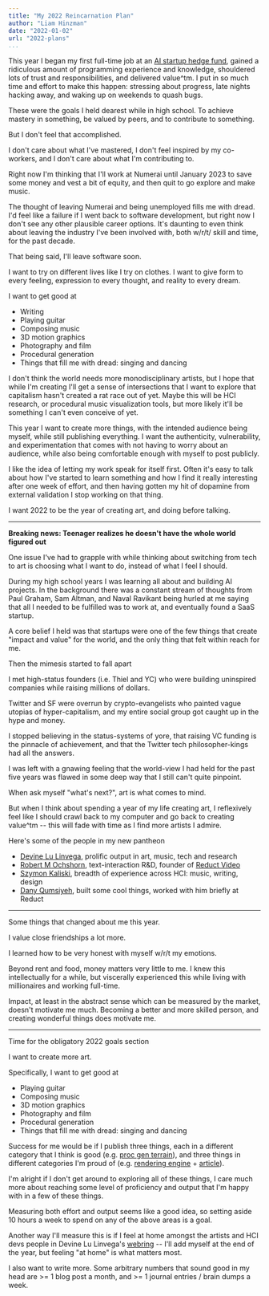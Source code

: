 ```yaml
---
title: "My 2022 Reincarnation Plan"
author: "Liam Hinzman"
date: "2022-01-02"
url: "2022-plans"
...
```


This year I began my first full-time job at an [AI startup hedge fund](https://twitter.com/LiamHinzman/status/1341064191688364032?s=20), gained a ridiculous amount of programming experience and knowledge, shouldered lots of trust and responsibilities, and delivered value^tm. I put in so much time and effort to make this happen: stressing about progress, late nights hacking away, and waking up on weekends to quash bugs.

These were the goals I held dearest while in high school. To achieve mastery in something, be valued by peers, and to contribute to something.

But I don't feel that accomplished.

I don't care about what I've mastered, I don't feel inspired by my co-workers, and I don't care about what I'm contributing to.

Right now I'm thinking that I'll work at Numerai until January 2023 to save some money and vest a bit of equity, and then quit to go explore and make music.

The thought of leaving Numerai and being unemployed fills me with dread. I'd feel like a failure if I went back to software development, but right now I don't see any other plausible career options. It's daunting to even think about leaving the industry I've been involved with, both w/r/t/ skill and time, for the past decade.

That being said, I'll leave software soon.

I want to try on different lives like I try on clothes. I want to give form to every feeling, expression to every thought, and reality to every dream.

I want to get good at

- Writing
- Playing guitar
- Composing music
- 3D motion graphics
- Photography and film
- Procedural generation
- Things that fill me with dread: singing and dancing

I don't think the world needs more monodisciplinary artists, but I hope that while I'm creating I'll get a sense of intersections that I want to explore that capitalism hasn't created a rat race out of yet. Maybe this will be HCI research, or procedural music visualization tools, but more likely it'll be something I can't even conceive of yet.

This year I want to create more things, with the intended audience being myself, while still publishing everything. I want the authenticity, vulnerability, and experimentation that comes with not having to worry about an audience, while also being comfortable enough with myself to post publicly.

I like the idea of letting my work speak for itself first. Often it's easy to talk about how I've started to learn something and how I find it really interesting after one week of effort, and then having gotten my hit of dopamine from external validation I stop working on that thing.

I want 2022 to be the year of creating art, and doing before talking.

---

**Breaking news: Teenager realizes he doesn't have the whole world figured out**

One issue I've had to grapple with while thinking about switching from tech to art is choosing what I want to do, instead of what I feel I should.

During my high school years I was learning all about and building AI projects. In the background there was a constant stream of thoughts from Paul Graham, Sam Altman, and Naval Ravikant being hurled at me saying that all I needed to be fulfilled was to work at, and eventually found a SaaS startup.

A core belief I held was that startups were one of the few things that create "impact and value" for the world, and the only thing that felt within reach for me.

Then the mimesis started to fall apart

I met high-status founders (i.e. Thiel and YC) who were building uninspired companies while raising millions of dollars.

Twitter and SF were overrun by crypto-evangelists who painted vague utopias of hyper-capitalism, and my entire social group got caught up in the hype and money.

I stopped believing in the status-systems of yore, that raising VC funding is the pinnacle of achievement, and that the Twitter tech philosopher-kings had all the answers.

I was left with a gnawing feeling that the world-view I had held for the past five years was flawed in some deep way that I still can't quite pinpoint.

When ask myself "what's next?", art is what comes to mind.

But when I think about spending a year of my life creating art, I reflexively feel like I should crawl back to my computer and go back to creating value^tm -- this will fade with time as I find more artists I admire.

Here's some of the people in my new pantheon

- [Devine Lu Linvega](https://wiki.xxiivv.com/site/home.html), prolific output in art, music, tech and research
- [Robert M Ochshorn](https://rmozone.com/), text-interaction R&D, founder of [Reduct Video](https://reduct.video/)
- [Szymon Kaliski](https://szymonkaliski.com/), breadth of experience across HCI: music, writing, design
- [Dany Qumsiyeh](https://qhex.org/), built some cool things, worked with him briefly at Reduct

---

Some things that changed about me this year.

I value close friendships a lot more.

I learned how to be very honest with myself w/r/t my emotions.

Beyond rent and food, money matters very little to me. I knew this intellectually for a while, but viscerally experienced this while living with millionaires and working full-time.

Impact, at least in the abstract sense which can be measured by the market, doesn't motivate me much. Becoming a better and more skilled person, and creating wonderful things does motivate me.

---

Time for the obligatory 2022 goals section

I want to create more art.

Specifically, I want to get good at

- Playing guitar
- Composing music
- 3D motion graphics
- Photography and film
- Procedural generation
- Things that fill me with dread: singing and dancing

Success for me would be if I publish three things, each in a different category that I think is good (e.g. [proc gen terrain](https://github.com/LiamHz/atlas)), and three things in different categories I'm proud of (e.g. [rendering engine](https://github.com/LiamHz/excal) + [article](https://liamhinzman.com/blog/vulkan-fundamentals.html)).

I'm alright if I don't get around to exploring all of these things, I care much more about reaching some level of proficiency and output that I'm happy with in a few of these things.

Measuring both effort and output seems like a good idea, so setting aside 10 hours a week to spend on any of the above areas is a goal.

Another way I'll measure this is if I feel at home amongst the artists and HCI devs people in Devine Lu Linvega's [webring](https://webring.xxiivv.com/) -- I'll add myself at the end of the year, but feeling "at home" is what matters most.

I also want to write more. Some arbitrary numbers that sound good in my head are >= 1 blog post a month, and >= 1 journal entries / brain dumps a week.
